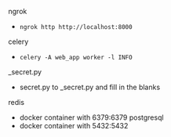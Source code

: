 ngrok
 - ```ngrok http http://localhost:8000```

celery
 - ```celery -A web_app worker -l INFO```

_secret.py
 - secret.py to _secret.py and fill in the blanks

redis
 - docker container with 6379:6379
postgresql
 - docker container with 5432:5432 
